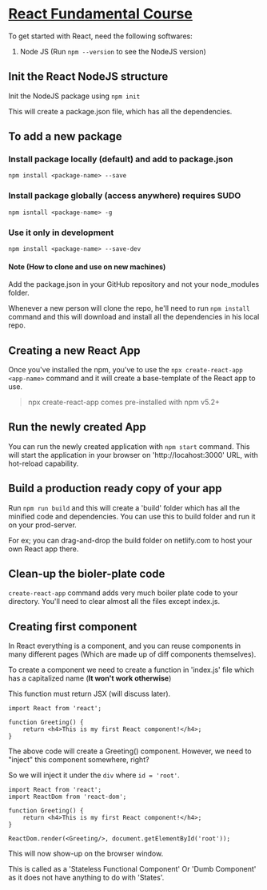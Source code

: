 # [React Fundamental Course](https://www.youtube.com/watch?v=4UZrsTqkcW4&ab_channel=freeCodeCamp.org)

To get started with React, need the following softwares:

1. Node JS (Run `npm --version` to see the NodeJS version)

## Init the React NodeJS structure

Init the NodeJS package using `npm init`

This will create a package.json file, which has all the dependencies.

## To add a new package

### Install package locally (default) and add to package.json

`npm install <package-name> --save`

### Install package globally (access anywhere) requires SUDO

`npm isntall <package-name> -g`

### Use it only in development

`npm install <package-name> --save-dev`

#### Note (How to clone and use on new machines)

Add the package.json in your GitHub repository and not your node_modules folder.

Whenever a new person will clone the repo, he'll need to run `npm install` command and this will download and install all the dependencies in his local repo.

## Creating a new React App

Once you've installed the npm, you've to use the `npx create-react-app <app-name>` command and it will create a base-template of the React app to use.

> npx create-react-app comes pre-installed with npm v5.2+

## Run the newly created App

You can run the newly created application with `npm start` command. This will start the application in your browser on 'http://locahost:3000' URL, with hot-reload capability.

## Build a production ready copy of your app

Run `npm run build` and this will create a 'build' folder which has all the minified code and dependencies. You can use this to build folder and run it on your prod-server.

For ex; you can drag-and-drop the build folder on netlify.com to host your own React app there.

## Clean-up the bioler-plate code

`create-react-app` command adds very much boiler plate code to your directory. You'll need to clear almost all the files except index.js.

## Creating first component

In React everything is a component, and you can reuse components in many different pages (Which are made up of diff components themselves).

To create a component we need to create a function in 'index.js' file which has a capitalized name (**It won't work otherwise**)

This function must return JSX (will discuss later).

```JS
import React from 'react';

function Greeting() {
    return <h4>This is my first React component!</h4>;
}
```

The above code will create a Greeting() component. However, we need to "inject" this component somewhere, right?

So we will inject it under the `div` where `id = 'root'`.

```JS
import React from 'react';
import ReactDom from 'react-dom';

function Greeting() {
    return <h4>This is my first React component!</h4>;
}

ReactDom.render(<Greeting/>, document.getElementById('root'));
```

This will now show-up on the browser window.

This is called as a 'Stateless Functional Component' Or 'Dumb Component' as it does not have anything to do with 'States'.
